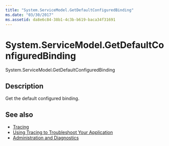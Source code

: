 ```yaml
---
title: "System.ServiceModel.GetDefaultConfiguredBinding"
ms.date: "03/30/2017"
ms.assetid: da8e6c84-38b1-4c3b-b619-baca34f31691
---
```

# System.ServiceModel.GetDefaultConfiguredBinding
System.ServiceModel.GetDefaultConfiguredBinding  
  
## Description  
 Get the default configured binding.  
  
## See also

- [Tracing](../../../../../docs/framework/wcf/diagnostics/tracing/index.md)
- [Using Tracing to Troubleshoot Your Application](../../../../../docs/framework/wcf/diagnostics/tracing/using-tracing-to-troubleshoot-your-application.md)
- [Administration and Diagnostics](../../../../../docs/framework/wcf/diagnostics/index.md)
